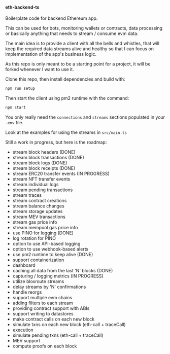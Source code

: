 #### eth-backend-ts

Boilerplate code for backend Ethereum app.

This can be used for bots, monitoring wallets or contracts, data processing or basically anything that needs to stream / consume evm data.

The main idea is to provide a client with all the bells and whistles, that will keep the required data streams alive and healthy so that I can focus on implementation of the app's business logic.

As this repo is only meant to be a starting point for a project, it will be forked whenever I want to use it.

Clone this repo, then install dependencies and build with:

```typescript
npm run setup
```

Then start the client using pm2 runtime with the command:

```typescript
npm start
```

You only really need the `connections` and `streams` sections populated in your `.env` file.

Look at the examples for using the streams in `src/main.ts`

Still a work in progress, but here is the roadmap:

 - stream block headers (DONE)
 - stream block transactions (DONE)
 - stream block logs (DONE)
 - stream block receipts (DONE)
 - stream ERC20 transfer events (IN PROGRESS)
 - stream NFT transfer events
 - stream individual logs
 - stream pending transactions
 - stream traces
 - stream contract creations
 - stream balance changes
 - stream storage updates
 - stream MEV transactions
 - stream gas price info
 - stream mempool gas price info
 - use PINO for logging (DONE)
 - log rotation for PINO
 - option to use API-based logging
 - option to use webhook-based alerts
 - use pm2 runtime to keep alive (DONE)
 - support containerization
 - dashboard
 - caching all data from the last 'N' blocks (DONE)
 - capturing / logging metrics (IN PROGRESS)
 - utilize bloxroute streams
 - delay streams by 'N' confirmations
 - handle reorgs
 - support multiple evm chains
 - adding filters to each stream
 - providing contract support with ABIs
 - support writing to datastores
 - make contract calls on each new block
 - simulate txns on each new block (eth-call + traceCall)
 - execution
 - simulate pending txns (eth-call + traceCall)
 - MEV support
 - compute proofs on each block